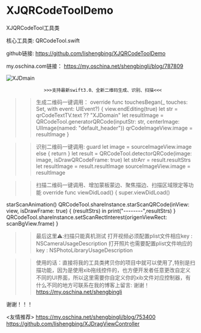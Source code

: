 # XJQRCodeToolDemo
XJQRCodeTool工具类


核心工具类:
QRCodeTool.swift


github链接:
https://github.com/lishengbing/XJQRCodeToolDemo


my.oschina.com链接：
https://my.oschina.net/shengbingli/blog/787809



![XJDmain](https://github.com/lishengbing/XJQRCodeToolDemo/blob/master/XJQRCodeDemo/%E4%BA%8C%E7%BB%B4%E7%A0%81%E6%A1%88%E4%BE%8B/Assets.xcassets/scanUI.imageset/scanUI%402x.png)   



                  >>>支持最新swift3.0、全新二维码生成、识别、扫描<<<

>>生成二维码一键调用：
override func touchesBegan(_ touches: Set<UITouch>, with event: UIEvent?) {
view.endEditing(true)
let str = qrCodeTextTV.text ?? "XJDomain"
let resultImage =  QRCodeTool.generatorQRCode(inputStr: str, centerImage: UIImage(named: "default_header"))
qrCodeImageView.image = resultImage
}


>>识别二维码一键调用:
guard let image = sourceImageView.image else { return }
let result = QRCodeTool.detectorQRCode(image: image, isDrawQRCodeFrame: true)
let strArr = result.resultStrs
let resultImage = result.resultImage
sourceImageView.image = resultImage



>>扫描二维码一键调用、增加蒙板蒙边、聚焦描边、扫描区域限定等功能
override func viewDidLoad() {
super.viewDidLoad()

starScanAnimation()
QRCodeTool.shareInstance.starScanQRCode(inView: view, isDrawFrame: true) { (resultStrs) in
print("--------",resultStrs)
}
QRCodeTool.shareInstance.setScanRectInterest(origenViewRect: scanBgView.frame)
}



>>最后这里⚠️:扫描只能真机测试
打开视频必须配置plist文件相应key : NSCameraUsageDescription
打开照片也需要配置plist文件响应的key : NSPhotoLibraryUsageDescription

>>使用的话：直接将我的工具类拷贝你的项目中就可以使用了,特别是扫描功能，因为是使用xib拖线控件的，也方便开发者任意更改自定义不同的UI界面，所以这里需要你自定义你的xib文件对应控制器，有什么不同的地方可联系在我的博客上留言: 谢谢！
https://my.oschina.net/shengbingli


谢谢！！！


<友情推荐>
https://my.oschina.net/shengbingli/blog/753400
https://github.com/lishengbing/XJDragViewController

